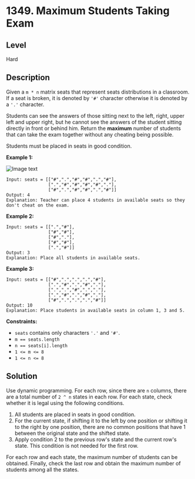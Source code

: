 # 1349. Maximum Students Taking Exam
## Level
Hard

## Description
Given a `m * n` matrix seats  that represent seats distributions in a classroom. If a seat is broken, it is denoted by `'#'` character otherwise it is denoted by a `'.'` character.

Students can see the answers of those sitting next to the left, right, upper left and upper right, but he cannot see the answers of the student sitting directly in front or behind him. Return the **maximum** number of students that can take the exam together without any cheating being possible.

Students must be placed in seats in good condition.

**Example 1:**

![Image text](https://assets.leetcode.com/uploads/2020/01/29/image.png)

```
Input: seats = [["#",".","#","#",".","#"],
                [".","#","#","#","#","."],
                ["#",".","#","#",".","#"]]
Output: 4
Explanation: Teacher can place 4 students in available seats so they don't cheat on the exam. 
```
**Example 2:**
```
Input: seats = [[".","#"],
                ["#","#"],
                ["#","."],
                ["#","#"],
                [".","#"]]
Output: 3
Explanation: Place all students in available seats. 
```
**Example 3:**
```
Input: seats = [["#",".",".",".","#"],
                [".","#",".","#","."],
                [".",".","#",".","."],
                [".","#",".","#","."],
                ["#",".",".",".","#"]]
Output: 10
Explanation: Place students in available seats in column 1, 3 and 5.
```

**Constraints:**

* `seats` contains only characters `'.'` and `'#'`.
* `m == seats.length`
* `n == seats[i].length`
* `1 <= m <= 8`
* `1 <= n <= 8`

## Solution
Use dynamic programming. For each row, since there are `n` columns, there are a total number of `2 ^ n` states in each row. For each state, check whether it is legal using the following conditions.
1. All students are placed in seats in good condition.
2. For the current state, if shifting it to the left by one position or shifting it to the right by one position, there are no common positions that have 1 between the original state and the shifted state.
3. Apply condition 2 to the previous row's state and the current row's state. This condition is not needed for the first row.

For each row and each state, the maximum number of students can be obtained. Finally, check the last row and obtain the maximum number of students among all the states.

